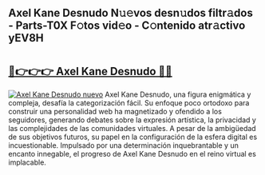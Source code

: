 ## Axel Kane Desnudo N𝚞𝚎vos desn𝚞dos filtr𝚊dos - Parts-T0X F𝚘tos vid𝚎o - C𝚘ntenido atr𝚊ctivo yEV8H

# <h2><a href="http://mb74uh.tromn.icu/?c=Axel+Kane+Desnudo">🔗👉👉👉 Axel Kane Desnudo 🔗🔗</a></h2>

[![Axel Kane Desnudo nuevo](https://i.imgur.com/pEAQMta.gif)](http://mb74uh.tromn.icu/?c=Axel+Kane+Desnudo)
Axel Kane Desnudo, una figura enigmática y compleja, desafía la categorización fácil. Su enfoque poco ortodoxo para construir una personalidad web ha magnetizado y ofendido a los seguidores, generando debates sobre la expresión artística, la privacidad y las complejidades de las comunidades virtuales. A pesar de la ambigüedad de sus objetivos futuros, su papel en la configuración de la esfera digital es incuestionable. Impulsado por una determinación inquebrantable y un encanto innegable, el progreso de Axel Kane Desnudo en el reino virtual es implacable.

